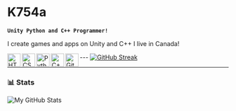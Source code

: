 # **K754a**

**`Unity Python and C++ Programmer!`**

I create games and apps on Unity and C++
<a>I live in Canada!</a>

<img align="left" alt="HTML" width="30px" src="https://cdn.jsdelivr.net/gh/devicons/devicon/icons/html5/html5-plain.svg" />
<img align="left" alt="CSS" width="30px" src="https://cdn.jsdelivr.net/gh/devicons/devicon/icons/css3/css3-plain.svg" />
<img align="left" alt="Python" width="30px" src="https://cdn.jsdelivr.net/gh/devicons/devicon/icons/python/python-plain.svg" />
<img align="left" alt="C++" width="30px" src="https://upload.wikimedia.org/wikipedia/commons/thumb/1/18/ISO_C%2B%2B_Logo.svg/1822px-ISO_C%2B%2B_Logo.svg.png" />
<img align="left" alt="GitHub" width="30px" src="https://upload.wikimedia.org/wikipedia/commons/thumb/c/c2/GitHub_Invertocat_Logo.svg/1200px-GitHub_Invertocat_Logo.svg.png" />
---
<a href="https://git.io/streak-stats"><img src="https://streak-stats.demolab.com?user=K754a&hide_border=true&date_format=M%20j%5B%2C%20Y%5D&dates=EBEBEB&border=EB5454&stroke=EBEBEB00&ring=EBA539&fire=EB7026&currStreakNum=EBEBEB&sideNums=EBEBEB&currStreakLabel=EBEBEB&sideLabels=FFFFFF&excludeDaysLabel=EBEBEB&background=0D111700" alt="GitHub Streak" /></a>

---








### 📊 Stats

![My GitHub Stats](https://github-readme-stats.vercel.app/api?username=K754a&show_icons=true&theme=gruvbox)









